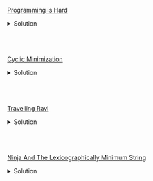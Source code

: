[Programming is Hard](https://www.codingninjas.com/codestudio/contests/codestudio-weekend-contest-38/6064153/problems/20896)

<details><summary>Solution</summary>

![](https://github.com/archishmanghos/code-images/blob/master/Code-Studio/Contests/Weekend-38/A.png)

</details>

<br>
<br>
<br>

[Cyclic Minimization](https://www.codingninjas.com/codestudio/contests/codestudio-weekend-contest-38/6064153/problems/20449)

<details><summary>Solution</summary>

![](https://github.com/archishmanghos/code-images/blob/master/Code-Studio/Contests/Weekend-38/B.png)

</details>

<br>
<br>
<br>

[Travelling Ravi](https://www.codingninjas.com/codestudio/contests/codestudio-weekend-contest-38/6064153/problems/20370)

<details><summary>Solution</summary>

![](https://github.com/archishmanghos/code-images/blob/master/Code-Studio/Contests/Weekend-38/C.png)

</details>

<br>
<br>
<br>

[Ninja And The Lexicographically Minimum String](https://www.codingninjas.com/codestudio/contests/codestudio-weekend-contest-38/6064153/problems/19128)

<details><summary>Solution</summary>

![](https://github.com/archishmanghos/code-images/blob/master/Code-Studio/Contests/Weekend-38/D.png)

</details>

<br>
<br>
<br>